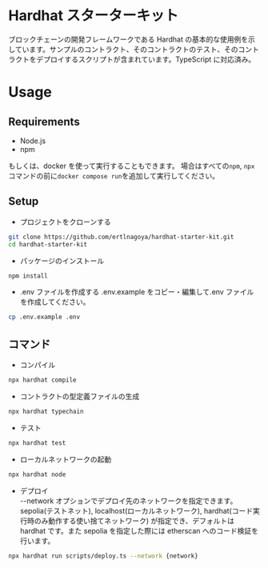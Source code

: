 # Hardhat スターターキット

ブロックチェーンの開発フレームワークである Hardhat の基本的な使用例を示しています。サンプルのコントラクト、そのコントラクトのテスト、そのコントラクトをデプロイするスクリプトが含まれています。TypeScript に対応済み。

# Usage

## Requirements

- Node.js
- npm

もしくは、docker を使って実行することもできます。
場合はすべての`npm`, `npx`コマンドの前に`docker compose run`を追加して実行してください。

## Setup

- プロジェクトをクローンする

```bash
git clone https://github.com/ertlnagoya/hardhat-starter-kit.git
cd hardhat-starter-kit
```

- パッケージのインストール

```bash
npm install
```

- .env ファイルを作成する
  .env.example をコピー・編集して.env ファイルを作成してください。

```bash
cp .env.example .env
```

## コマンド

- コンパイル

```bash
npx hardhat compile
```

- コントラクトの型定義ファイルの生成

```bash
npx hardhat typechain
```

- テスト

```bash
npx hardhat test
```

- ローカルネットワークの起動

```bash
npx hardhat node
```

- デプロイ  
  --network オプションでデプロイ先のネットワークを指定できます。sepolia(テストネット), localhost(ローカルネットワーク), hardhat(コード実行時のみ動作する使い捨てネットワーク) が指定でき、デフォルトは hardhat です。また sepolia を指定した際には etherscan へのコード検証を行います。

```bash
npx hardhat run scripts/deploy.ts --network {network}
```
